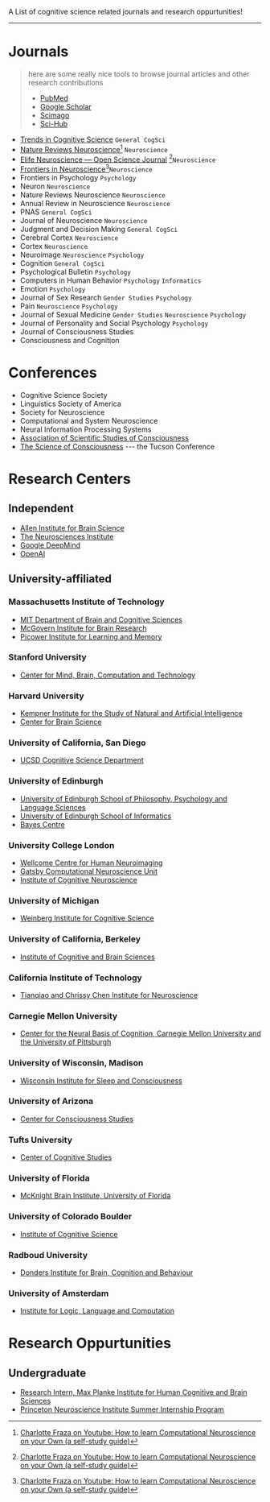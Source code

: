 A List of cognitive science related journals and research oppurtunities! 
___
# Journals
> here are some really nice tools to browse journal articles and other research contributions
> * [PubMed](https://pubmed.ncbi.nlm.nih.gov/)
> * [Google Scholar](https://scholar.google.com/)
> * [Scimago](https://www.scimagojr.com/)
> * [Sci-Hub](https://sci-hub.se/)

* [Trends in Cognitive Science](https://www.cell.com/trends/cognitive-sciences/home) `General CogSci`
* [Nature Reviews Neuroscience](https://www.nature.com/nrn/)[^1] `Neuroscience`
* [Elife Neuroscience — Open Science Journal](https://elifesciences.org/subjects/neuroscience) [^1]`Neuroscience`
* [Frontiers in Neuroscience](https://www.frontiersin.org/journals/neuroscience)[^1]`Neuroscience`
* Frontiers in Psychology `Psychology`
* Neuron `Neuroscience`
* Nature Reviews Neuroscience `Neuroscience`
* Annual Review in Neuroscience `Neuroscience`
* PNAS `General CogSci`
* Journal of Neuroscience `Neuroscience`
* Judgment and Decision Making `General CogSci`
* Cerebral Cortex `Neuroscience`
* Cortex `Neuroscience`
* Neuroimage `Neuroscience` `Psychology`
* Cognition `General CogSci`
* Psychological Bulletin `Psychology`
* Computers in Human Behavior `Psychology` `Informatics`
* Emotion `Psychology`
* Journal of Sex Research `Gender Studies` `Psychology`
* Pain `Neuroscience` `Psychology`
* Journal of Sexual Medicine `Gender Studies` `Neuroscience` `Psychology`
* Journal of Personality and Social Psychology `Psychology`
* Journal of Consciousness Studies
* Consciousness and Cognition

# Conferences
* Cognitive Science Society
* Linguistics Society of America
* Society for Neuroscience
* Computational and System Neuroscience
* Neural Information Processing Systems
* [Association of Scientific Studies of Consciousness](https://theassc.org/)
* [The Science of Consciousness](https://consciousness.arizona.edu/science-consciousness-conference) --- the Tucson Conference

# Research Centers
## Independent
* [Allen Institute for Brain Science](https://alleninstitute.org/)
* [The Neurosciences Institute](https://nsi.wegall.net/)
* [Google DeepMind](https://www.deepmind.com/)
* [OpenAI](https://openai.com/)

## University-affiliated
### Massachusetts Institute of Technology
* [MIT Department of Brain and Cognitive Sciences](https://bcs.mit.edu/)
* [McGovern Institute for Brain Research](https://mcgovern.mit.edu/)
* [Picower Institute for Learning and Memory](https://picower.mit.edu/)
### Stanford University
* [Center for Mind, Brain, Computation and Technology](https://neuroscience.stanford.edu/mbct/home)
### Harvard University
* [Kempner Institute for the Study of Natural and Artificial Intelligence](https://www.harvard.edu/kempner-institute/)
* [Center for Brain Science](https://cbs.fas.harvard.edu/)
### University of California, San Diego
* [UCSD Cognitive Science Department](https://cogsci.ucsd.edu/)
### University of Edinburgh 
* [University of Edinburgh School of Philosophy, Psychology and Language Sciences](https://www.ed.ac.uk/ppls)
* [University of Edinburgh School of Informatics](https://www.ed.ac.uk/informatics)
* [Bayes Centre](https://www.ed.ac.uk/bayes)
### University College London
* [Wellcome Centre for Human Neuroimaging](https://www.fil.ion.ucl.ac.uk/)
* [Gatsby Computational Neuroscience Unit](https://www.ucl.ac.uk/gatsby/)
* [Institute of Cognitive Neuroscience](https://www.ucl.ac.uk/icn)
### University of Michigan
* [Weinberg Institute for Cognitive Science](https://lsa.umich.edu/weinberginstitute)
### University of California, Berkeley
* [Institute of Cognitive and Brain Sciences](https://icbs.berkeley.edu/)
### California Institute of Technology
* [Tianqiao and Chrissy Chen Institute for Neuroscience](https://neuroscience.caltech.edu/)
### Carnegie Mellon University
* [Center for the Neural Basis of Cognition, Carnegie Mellon University and the University of Pittsburgh](https://www.cnbc.cmu.edu/)
### University of Wisconsin, Madison
* [Wisconsin Institute for Sleep and Consciousness](https://sleep-and-consciousness.wisc.edu/)
### University of Arizona
* [Center for Consciousness Studies](https://consciousness.arizona.edu/)
### Tufts University
* [Center of Cognitive Studies](https://ase.tufts.edu/cogstud/)
### University of Florida
* [McKnight Brain Institute, University of Florida](https://mbi.ufl.edu/)
### University of Colorado Boulder
* [Institute of Cognitive Science](https://www.colorado.edu/ics/)
### Radboud University
* [Donders Institute for Brain, Cognition and Behaviour](https://www.ru.nl/donders/)
### University of Amsterdam
* [Institute for Logic, Language and Computation](https://www.illc.uva.nl/)


# Research Oppurtunities

## Undergraduate
* [Research Intern, Max Planke Institute for Human Cognitive and Brain Sciences](https://www.cbs.mpg.de/career/internships)
* [Princeton Neuroscience Institute Summer Internship Program](https://undergraduateresearch.princeton.edu/programs/summer-programs/princeton-neuroscience-institute-summer-internship-program)


[^1]:[Charlotte Fraza on Youtube: How to learn Computational Neuroscience on your Own (a self-study guide)](https://www.youtube.com/watch?v=MhF3R_0LWbk)
